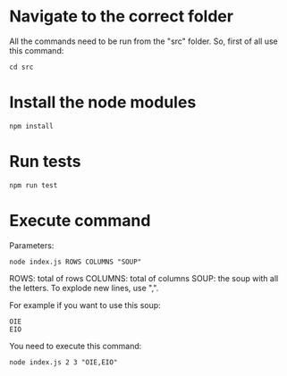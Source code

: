 # Navigate to the correct folder
All the commands need to be run from the "src" folder. So, first of all use this command:
```
cd src
```

# Install the node modules
```
npm install
```

# Run tests
```
npm run test
```

# Execute command
Parameters:
```
node index.js ROWS COLUMNS "SOUP"
```
ROWS: total of rows
COLUMNS: total of columns
SOUP: the soup with all the letters. To explode new lines, use ",".

For example if you want to use this soup:
```
OIE
EIO
```
You need to execute this command:
```
node index.js 2 3 "OIE,EIO"
```